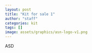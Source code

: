 ```yaml
---
layout: post
title: "Kit for sale 1"
author: "staff"
categories: kit
tags: []
image: assets/graphics/asn-logo-v1.png
---
```


ASD